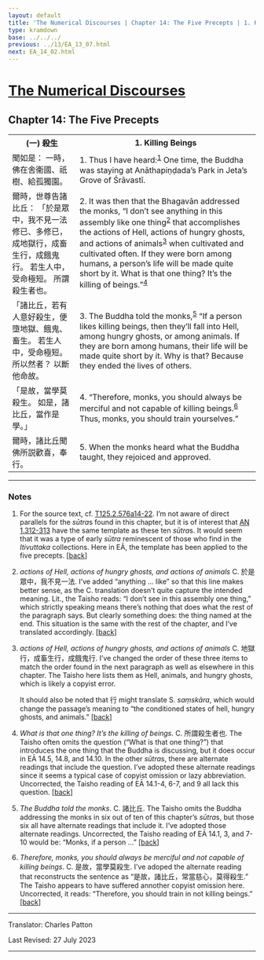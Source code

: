 ```yaml
---
layout: default
title: 'The Numerical Discourses | Chapter 14: The Five Precepts | 1. Killing Beings'
type: kramdown
base: ../../../
previous: ../13/EA_13_07.html
next: EA_14_02.html
---
```


<h1><a href='../index.html'>The Numerical Discourses</a></h1>
<h2>Chapter 14: The Five Precepts</h2>

<table class="trans">
  <th class='ch'>(一) 殺生</th>
  <th class='en'>1. Killing Beings</th>
  <tr>
    <td class='ch' title='T125.2.576a14'>聞如是： 一時，佛在舍衞國、祇樹、給孤獨園。</td>
    <td id='p1'>1. Thus I have heard:<sup id="ref1"><a href="#n1">1</a></sup> One time, the Buddha was staying at Anāthapiṇḍada’s Park in Jeta’s Grove of Śrāvastī.</td>
  </tr>
  <tr>
    <td class='ch' title='T125.2.576a15'>爾時，世尊告諸比丘： 「於是眾中，我不見一法修已、多修已，成地獄行，成畜生行，成餓鬼行。 若生人中，受命極短。 所謂殺生者也。</td>
    <td id='p2'>2. It was then that the Bhagavān addressed the monks, “I don’t see anything in this assembly like one thing<sup id="ref2"><a href="#n2">2</a></sup> that accomplishes the actions of Hell, actions of hungry ghosts, and actions of animals<sup id="ref3"><a href="#n3">3</a></sup> when cultivated and cultivated often. If they were born among humans, a person’s life will be made quite short by it. What is that one thing? It’s the killing of beings.”<sup id="ref4"><a href="#n4">4</a></sup></td>
  </tr>
  <tr>
    <td class='ch' title='T125.2.576a18'>「諸比丘，若有人意好殺生，便墮地獄、餓鬼、畜生。 若生人中，受命極短。 所以然者？ 以斷他命故。</td>
    <td id='p3'>3. The Buddha told the monks,<sup id="ref5"><a href="#n5">5</a></sup> “If a person likes killing beings, then they’ll fall into Hell, among hungry ghosts, or among animals. If they are born among humans, their life will be made quite short by it. Why is that? Because they ended the lives of others.</td>
  </tr>
  <tr>
    <td class='ch' title='T125.2.576a20'>「是故，當學莫殺生。 如是，諸比丘，當作是學。」</td>
    <td id='p4'>4. “Therefore, monks, you should always be merciful and not capable of killing beings.<sup id="ref6"><a href="#n6">6</a></sup> Thus, monks, you should train yourselves.”</td>
  </tr>
  <tr>
    <td class='ch' title='T125.2.576a21'>爾時，諸比丘聞佛所説歡喜，奉行。</td>
    <td id='p5'>5. When the monks heard what the Buddha taught, they rejoiced and approved.</td>
  </tr>
</table>

<hr/>

<h3 id="notes">Notes</h3>

<ol class="notes-list">
<li id="n1"><p>For the source text, cf. <a href="https://cbetaonline.dila.edu.tw/zh/T02n0125_p0576a14" target="_blank">T125.2.576a14-22</a>. I’m not aware of direct parallels for the <em>sūtra</em>s found in this chapter, but it is of interest that <a href="https://suttacentral.net/an1.312" target="_blank">AN 1.312-313</a> have the same template as these ten <em>sūtra</em>s. It would seem that it was a type of early <em>sūtra</em> reminescent of those who find in the <em>Itivuttaka</em> collections. Here in EĀ, the template has been applied to the five precepts. [<a href="#ref1">back</a>]</p></li>
<li id="n2"><p><em>actions of Hell, actions of hungry ghosts, and actions of animals</em> C. 於是眾中，我不見一法. I’ve added “anything … like” so that this line makes better sense, as the C. translation doesn’t quite capture the intended meaning. Lit., the Taisho reads: “I don’t see in this assembly one thing,” which strictly speaking means there’s nothing that does what the rest of the paragraph says. But clearly something does: the thing named at the end. This situation is the same with the rest of the chapter, and I’ve translated accordingly. [<a href="#ref2">back</a>]</p></li>
<li id="n3"><p><em>actions of Hell, actions of hungry ghosts, and actions of animals</em> C. 地獄行，成畜生行，成餓鬼行. I’ve changed the order of these three items to match the order found in the next paragraph as well as elsewhere in this chapter. The Taisho here lists them as Hell, animals, and hungry ghosts, which is likely a copyist error.</p>
<p>It should also be noted that 行 might translate S. <em>saṃskāra</em>, which would change the passage’s meaning to “the conditioned states of hell, hungry ghosts, and animals.” [<a href="#ref3">back</a>]</p></li>
<li id="n4"><p><em>What is that one thing? It’s the killing of beings.</em> C. 所謂殺生者也. The Taisho often omits the question (“What is that one thing?”) that introduces the one thing that the Buddha is discussing, but it does occur in EĀ 14.5, 14.8, and 14.10. In the other <em>sūtra</em>s, there are alternate readings that include the question. I’ve adopted these alternate readings since it seems a typical case of copyist omission or lazy abbreviation. Uncorrected, the Taisho reading of EĀ 14.1-4, 6-7, and 9 all lack this question. [<a href="#ref4">back</a>]</p></li>
<li id="n5"><p><em>The Buddha told the monks</em>. C. 諸比丘. The Taisho omits the Buddha addressing the monks in six out of ten of this chapter’s <em>sūtra</em>s, but those six all have alternate readings that include it. I’ve adopted those alternate readings. Uncorrected, the Taisho reading of EĀ 14.1, 3, and 7-10 would be: “Monks, if a person …” [<a href="#ref5">back</a>]</p></li>
<li id="n6"><p><em>Therefore, monks, you should always be merciful and not capable of killing beings</em>. C. 是故，當學莫殺生. I’ve adoped the alternate reading that reconstructs the sentence as “是故，諸比丘，常當慈心，莫得殺生.” The Taisho appears to have suffered annother copyist omission here. Uncorrected, it reads: “Therefore, you should train in not killing beings.” [<a href="#ref6">back</a>]</p></li>
</ol>
<hr/>

<p class="translator">Translator: Charles Patton</p>
<p class='revised'>Last Revised: 27 July 2023</p>

<hr/>